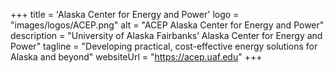 +++
title = 'Alaska Center for Energy and Power'
logo = "images/logos/ACEP.png"
alt = "ACEP Alaska Center for Energy and Power"
description = "University of Alaska Fairbanks’ Alaska Center for Energy and Power"
tagline = "Developing practical, cost-effective energy solutions for Alaska and beyond"
websiteUrl = "https://acep.uaf.edu"
+++